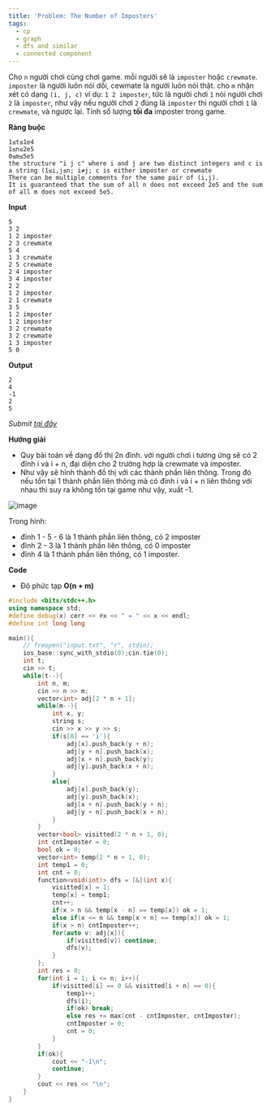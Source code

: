 ```yaml
---
title: 'Problem: The Number of Imposters'
tags:
  - cp
  - graph
  - dfs and similar
  - connected component
---
```

Cho `n` người chơi cùng chơi game. mỗi người sẽ là `imposter` hoặc `crewmate`. `imposter` là người luôn nói dối, cewmate là người luôn nói thật. cho `m` nhận xét có dạng `(i, j, c)` ví dụ: `1 2 imposter`, tức là người chơi `1` nói người chơi `2` là `imposter`, như vậy nếu người chơi `2` đúng là `imposter` thì người chơi `1` là `crewmate`, và ngược lại.
Tính số lượng **tối đa** imposter  trong game.

**Ràng buộc**

```
1≤t≤1e4
1≤n≤2e5
0≤m≤5e5
the structure "i j c" where i and j are two distinct integers and c is a string (1≤i,j≤n; i≠j; c is either imposter or crewmate
There can be multiple comments for the same pair of (i,j).
It is guaranteed that the sum of all n does not exceed 2e5 and the sum of all m does not exceed 5e5.
```

**Input**

```
5
3 2
1 2 imposter
2 3 crewmate
5 4
1 3 crewmate
2 5 crewmate
2 4 imposter
3 4 imposter
2 2
1 2 imposter
2 1 crewmate
3 5
1 2 imposter
1 2 imposter
3 2 crewmate
3 2 crewmate
1 3 imposter
5 0
```

**Output**

```
2
4
-1
2
5
```

<!--more-->

*Submit [tại đây](https://codeforces.com/problemset/problem/1594/D)*

**Hướng giải**

- Quy bài toán về dạng đồ thị 2n đỉnh. với người chơi i tương ứng sẽ có 2 đỉnh i và i + n, đại diện cho 2 trường hợp là crewmate và imposter.
- Như vậy sẽ hình thành đồ thị với các thành phần liên thông. Trong đó nếu tồn tại 1 thành phần liên thông mà có đỉnh i và i + n liên thông với nhau thì suy ra không tồn tại game như vậy, xuất -1.

![image](https://user-images.githubusercontent.com/83690404/136875128-a32a6a71-0191-46ba-b217-53f2fc91b8ad.png)

Trong hình:
- đỉnh 1 - 5 - 6 là 1 thành phần liên thông, có 2 imposter
- đỉnh 2 - 3 là 1 thành phần liên thông, có 0 imposter
- đỉnh 4 là 1 thành phần liên thông, có 1 imposter.

**Code**

- Độ phức tạp **O(n + m)**

```cpp
#include <bits/stdc++.h>
using namespace std;
#define debug(x) cerr << #x << " = " << x << endl;
#define int long long

main(){
    // freopen("input.txt", "r", stdin);
    ios_base::sync_with_stdio(0);cin.tie(0);
    int t;
    cin >> t;
    while(t--){
        int n, m;
        cin >> n >> m;
        vector<int> adj[2 * n + 1];
        while(m--){
            int x, y;
            string s;
            cin >> x >> y >> s;
            if(s[0] == 'i'){
                adj[x].push_back(y + n);
                adj[y + n].push_back(x);
                adj[x + n].push_back(y);
                adj[y].push_back(x + n);
            }
            else{
                adj[x].push_back(y);
                adj[y].push_back(x);
                adj[x + n].push_back(y + n);
                adj[y + n].push_back(x + n);
            }
        }
        vector<bool> visitted(2 * n + 1, 0);
        int cntImposter = 0;
        bool ok = 0;
        vector<int> temp(2 * n + 1, 0);
        int temp1 = 0;
        int cnt = 0;
        function<void(int)> dfs = [&](int x){
            visitted[x] = 1;
            temp[x] = temp1;
            cnt++;
            if(x > n && temp[x - n] == temp[x]) ok = 1;
            else if(x <= n && temp[x + n] == temp[x]) ok = 1;
            if(x > n) cntImposter++;
            for(auto v: adj[x]){
                if(visitted[v]) continue;
                dfs(v);
            }
        };
        int res = 0;
        for(int i = 1; i <= n; i++){
            if(visitted[i] == 0 && visitted[i + n] == 0){
                temp1++;
                dfs(i);
                if(ok) break;
                else res += max(cnt - cntImposter, cntImposter);
                cntImposter = 0;
                cnt = 0;
            }
        }
        if(ok){
            cout << "-1\n";
            continue;
        }
        cout << res << "\n";
    }
}
```
